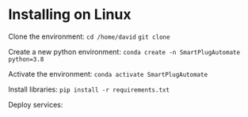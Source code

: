 # Installing on Linux

Clone the environment:
`cd /home/david`
`git clone `


Create a new python environment:
`conda create -n SmartPlugAutomate python=3.8`

Activate the environment:
`conda activate SmartPlugAutomate`

Install libraries:
`pip install -r requirements.txt`

Deploy services:
